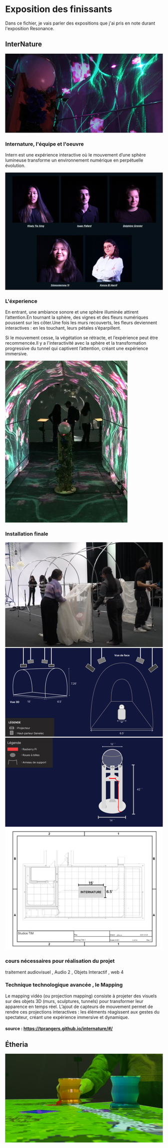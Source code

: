 # Exposition des finissants
Dans ce fichier, je vais parler des expositions que j'ai pris en note durant l'exposition Resonance.

## InterNature 
![photo](media/Internature_02.jpg)

### Internature, l'équipe et l'oeuvre
Intern est une expérience interactive où le mouvement d’une sphère lumineuse transforme un environnement numérique en perpétuelle évolution.

![photo](media/equipe_internature.png)

### L'éxperience

En entrant, une ambiance sonore et une sphère illuminée attirent l’attention.En tournant la sphère, des vignes et des fleurs numériques poussent sur les côter.Une fois les murs recouverts, les fleurs deviennent interactives : en les touchant, leurs pétales s’éparpillent.

Si le mouvement cesse, la végétation se rétracte, et l’expérience peut être recommencée.Il y a l'interactivité avec la sphère et la transformation progressive du tunnel qui captivent l’attention, créant une expérience immersive.

![photo](media/Internature_final.jpg)

### Installation finale

![photo](media/making_of_internature.png)
![photo](media/plantation_serre_3d_Internature.jpg)
![photo](media/plantation_sphere_interNature.jpg)
![photo](media/plantation_studio_InterNature.jpg)

### cours nécessaires pour réalisation du projet
traitement audiovisuel , Audio 2 , Objets Interactif , web 4
### Technique technologique avancée , le Mapping
Le mapping vidéo (ou projection mapping) consiste à projeter des visuels sur des objets 3D (murs, sculptures, tunnels) pour transformer leur apparence en temps réel. L’ajout de capteurs de mouvement permet de rendre ces projections interactives : les éléments réagissent aux gestes du spectateur, créant une expérience immersive et dynamique.
#### source : https://tprangers.github.io/internature/#/ 

## Étheria
![photo](media/etheria_03.png)























